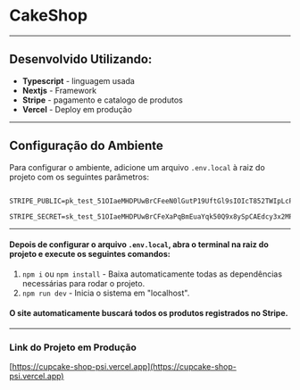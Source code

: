 


# CakeShop

---
## Desenvolvido Utilizando:
- **Typescript** - linguagem usada
- **Nextjs** - Framework 
- **Stripe** - pagamento e catalogo de produtos
- **Vercel** - Deploy em produção



---
## Configuração do Ambiente
Para configurar o ambiente, adicione um arquivo `.env.local` à raiz do projeto com os seguintes parâmetros:

``` plaintext
    STRIPE_PUBLIC=pk_test_51OIaeMHDPUwBrCFeeN0lGutP19UftGl9sIOIcT852TWIpLcPLSJWKEGwrCG0J3ZnNvhBjjiXcYVffczFgM1ZqSfP00oHL9Qyri
    STRIPE_SECRET=sk_test_51OIaeMHDPUwBrCFeXaPqBmEuaYqk50Q9x8ySpCAEdcy3x2MPtVvKWVuMWBmBmrHcCfI8fvwD8H4aZoilBCFCRxnt00aN5ezOFS

```
---

#### Depois de configurar o arquivo `.env.local`, abra o terminal na raiz do projeto e execute os seguintes comandos:

1. `npm i` ou `npm install` - Baixa automaticamente todas as dependências necessárias para rodar o projeto.
2. `npm run dev` - Inicia o sistema em "localhost".

#### O site automaticamente buscará todos os produtos registrados no Stripe.


---

### Link do Projeto em Produção

[https://cupcake-shop-psi.vercel.app](https://cupcake-shop-psi.vercel.app)


